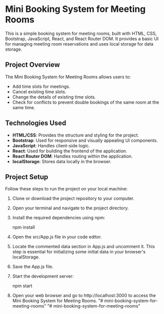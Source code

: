 # Mini Booking System for Meeting Rooms

This is a simple booking system for meeting rooms, built with HTML, CSS, Bootstrap, JavaScript, React, and React Router DOM. It provides a basic UI for managing meeting room reservations and uses local storage for data storage.

## Project Overview

The Mini Booking System for Meeting Rooms allows users to:

- Add time slots for meetings.
- Cancel existing time slots.
- Change the details of existing time slots.
- Check for conflicts to prevent double bookings of the same room at the same time.

## Technologies Used

- **HTML/CSS**: Provides the structure and styling for the project.
- **Bootstrap**: Used for responsive and visually appealing UI components.
- **JavaScript**: Handles client-side logic.
- **React**: Used for building the frontend of the application.
- **React Router DOM**: Handles routing within the application.
- **localStorage**: Stores data locally in the browser.

## Project Setup

Follow these steps to run the project on your local machine:

1. Clone or download the project repository to your computer.

2. Open your terminal and navigate to the project directory.

3. Install the required dependencies using npm:

   npm install

4. Open the src/App.js file in your code editor.

5. Locate the commented data section in App.js and uncomment it. This step is essential for initializing some initial data in your browser's localStorage.

6. Save the App.js file.

7. Start the development server:

   npm start

8. Open your web browser and go to http://localhost:3000 to access the Mini Booking System for Meeting Rooms.
"# mini-booking-system-for-meeting-rooms" 
"# mini-booking-system-for-meeting-rooms" 
